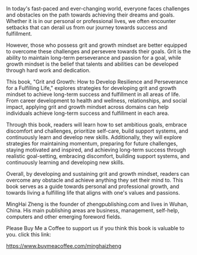 

In today's fast-paced and ever-changing world, everyone faces challenges and obstacles on the path towards achieving their dreams and goals. Whether it is in our personal or professional lives, we often encounter setbacks that can derail us from our journey towards success and fulfillment.

However, those who possess grit and growth mindset are better equipped to overcome these challenges and persevere towards their goals. Grit is the ability to maintain long-term perseverance and passion for a goal, while growth mindset is the belief that talents and abilities can be developed through hard work and dedication.

This book, "Grit and Growth: How to Develop Resilience and Perseverance for a Fulfilling Life," explores strategies for developing grit and growth mindset to achieve long-term success and fulfillment in all areas of life. From career development to health and wellness, relationships, and social impact, applying grit and growth mindset across domains can help individuals achieve long-term success and fulfillment in each area.

Through this book, readers will learn how to set ambitious goals, embrace discomfort and challenges, prioritize self-care, build support systems, and continuously learn and develop new skills. Additionally, they will explore strategies for maintaining momentum, preparing for future challenges, staying motivated and inspired, and achieving long-term success through realistic goal-setting, embracing discomfort, building support systems, and continuously learning and developing new skills.

Overall, by developing and sustaining grit and growth mindset, readers can overcome any obstacle and achieve anything they set their mind to. This book serves as a guide towards personal and professional growth, and towards living a fulfilling life that aligns with one's values and passions.

MingHai Zheng is the founder of zhengpublishing.com and lives in Wuhan, China. His main publishing areas are business, management, self-help, computers and other emerging foreword fields.

Please Buy Me a Coffee to support us if you think this book is valuable to you. click this link:

https://www.buymeacoffee.com/minghaizheng
